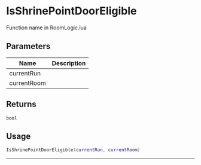 # IsShrinePointDoorEligible

Function name in RoomLogic.lua

## Parameters

| Name        | Description |
| ----------- | ----------- |
| currentRun  |             |
| currentRoom |             |

## Returns

`bool`

## Usage

```lua
IsShrinePointDoorEligible(currentRun, currentRoom)
```

---
